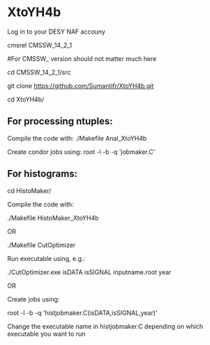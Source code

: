 # XtoYH4b

Log in to your DESY NAF accouny

cmsrel CMSSW_14_2_1 

#For CMSSW_ version should not matter much here

cd CMSSW_14_2_1/src

git clone https://github.com/Sumantifr/XtoYH4b.git 

cd XtoYH4b/

For processing ntuples:
----------------------

Compile the code with:
./Makefile Anal_XtoYH4b

Create condor jobs using:
root -l -b -q 'jobmaker.C'

For histograms:
--------------

cd HistoMaker/

Compile the code with:

./Makefile  HistoMaker_XtoYH4b 

OR

./Makefile  CutOptimizer

Run executable using, e.g.:

./CutOptimizer.exe  isDATA isSIGNAL inputname.root year

OR

Create jobs using:

root -l -b -q 'histjobmaker.C(isDATA,isSIGNAL,year)'

Change the executable name in histjobmaker.C depending on which executable you want to run

